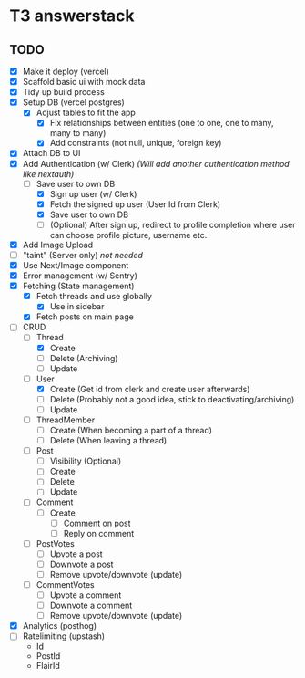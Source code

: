 # T3 answerstack

## TODO

- [x] Make it deploy (vercel)
- [x] Scaffold basic ui with mock data
- [x] Tidy up build process
- [x] Setup DB (vercel postgres)
    - [x] Adjust tables to fit the app
        - [x] Fix relationships between entities (one to one, one to many, many to many)
        - [x] Add constraints (not null, unique, foreign key)
- [x] Attach DB to UI
- [x] Add Authentication (w/ Clerk) _(Will add another authentication method like nextauth)_
    - [ ] Save user to own DB
        - [x] Sign up user (w/ Clerk)
        - [x] Fetch the signed up user (User Id from Clerk)
        - [x] Save user to own DB
        - [ ] (Optional) After sign up, redirect to profile completion where user can choose profile picture, username
          etc.
- [x] Add Image Upload
- [ ] "taint" (Server only) _not needed_
- [x] Use Next/Image component
- [x] Error management (w/ Sentry)
- [x] Fetching (State management)
    - [x] Fetch threads and use globally
        - [x] Use in sidebar
    - [x] Fetch posts on main page
- [ ] CRUD
    - [ ] Thread
        - [x] Create
        - [ ] Delete (Archiving)
        - [ ] Update
    - [ ] User
        - [x] Create (Get id from clerk and create user afterwards)
        - [ ] Delete (Probably not a good idea, stick to deactivating/archiving)
        - [ ] Update
    - [ ] ThreadMember
        - [ ] Create (When becoming a part of a thread)
        - [ ] Delete (When leaving a thread)
    - [ ] Post
        - [ ] Visibility (Optional)
        - [ ] Create
        - [ ] Delete
        - [ ] Update
    - [ ] Comment
        - [ ] Create
            - [ ] Comment on post
            - [ ] Reply on comment
    - [ ] PostVotes
        - [ ] Upvote a post
        - [ ] Downvote a post
        - [ ] Remove upvote/downvote (update)
    - [ ] CommentVotes
        - [ ] Upvote a comment
        - [ ] Downvote a comment
        - [ ] Remove upvote/downvote (update)
- [x] Analytics (posthog)
- [ ] Ratelimiting (upstash)
    - Id
    - PostId
    - FlairId
